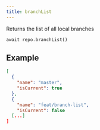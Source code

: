 ```yaml
---
title: branchList
---
```


<div class="lead">Returns the list of all local branches</div>

`await repo.branchList()`

## Example

```json
[
  {
    "name": "master",
    "isCurrent": true
  },
  {
    "name": "feat/branch-list",
    "isCurrent": false
  [...]
]
```

